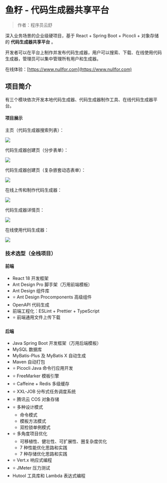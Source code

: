 # 鱼籽 - 代码生成器共享平台

> 作者：程序员云舒

深入业务场景的企业级硬项目，基于 React + Spring Boot + Picocli + 对象存储的 **代码生成器共享平台** 。

开发者可以在平台上制作并发布代码生成器，用户可以搜索、下载、在线使用代码生成器，管理员可以集中管理所有用户和生成器。

在线体验：[https://www.nullfor.com](https://www.nullfor.com)


## 项目简介

有三个模块依次开发本地代码生成器、代码生成器制作工具、在线代码生成器平台。

#### 项目展示

主页（代码生成器搜索列表）：

![](https://github-1310970062.cos.ap-shanghai.myqcloud.com/github_picture/yunshu-generator/search.png)

代码生成器创建页（分步表单）：

![](https://github-1310970062.cos.ap-shanghai.myqcloud.com/github_picture/yunshu-generator/create.png)

代码生成器创建页（复杂嵌套动态表单）：

![](https://github-1310970062.cos.ap-shanghai.myqcloud.com/github_picture/yunshu-generator/fenbu.png)

在线上传和制作代码生成器：

![](https://github-1310970062.cos.ap-shanghai.myqcloud.com/github_picture/yunshu-generator/make.png)

代码生成器详情页：

![](https://github-1310970062.cos.ap-shanghai.myqcloud.com/github_picture/yunshu-generator/use.png)

在线使用代码生成器：

![](https://github-1310970062.cos.ap-shanghai.myqcloud.com/github_picture/yunshu-generator/%E8%AF%A6%E6%83%85.png)

### 技术选型（全栈项目）

#### 前端

- React 18 开发框架
- Ant Design Pro 脚手架（万用前端模板）
- Ant Design 组件库
- ⭐️ Ant Design Procomponents 高级组件
- OpenAPI 代码生成
- 前端工程化：ESLint + Prettier + TypeScript
- ⭐️ 前端通用文件上传下载



#### 后端

- Java Spring Boot 开发框架（万用后端模板）
- MySQL 数据库
- MyBatis-Plus 及 MyBatis X 自动生成
- Maven 自动打包
- ⭐️ Picocli Java 命令行应用开发
- ⭐️ FreeMarker 模板引擎
- ⭐️ Caffeine + Redis 多级缓存
- ⭐️ XXL-JOB 分布式任务调度系统
- ⭐️ 腾讯云 COS 对象存储
- ⭐️ 多种设计模式
    - 命令模式
    - 模板方法模式
    - 双检锁单例模式
- ⭐️ 多角度项目优化
    - 可移植性、健壮性、可扩展性、圈复杂度优化
    - 7 种性能优化思路和实践
    - 7 种存储优化思路和实践
- ⭐️ Vert.x 响应式编程
- ⭐️ JMeter 压力测试
- Hutool 工具库和 Lambda 表达式编程